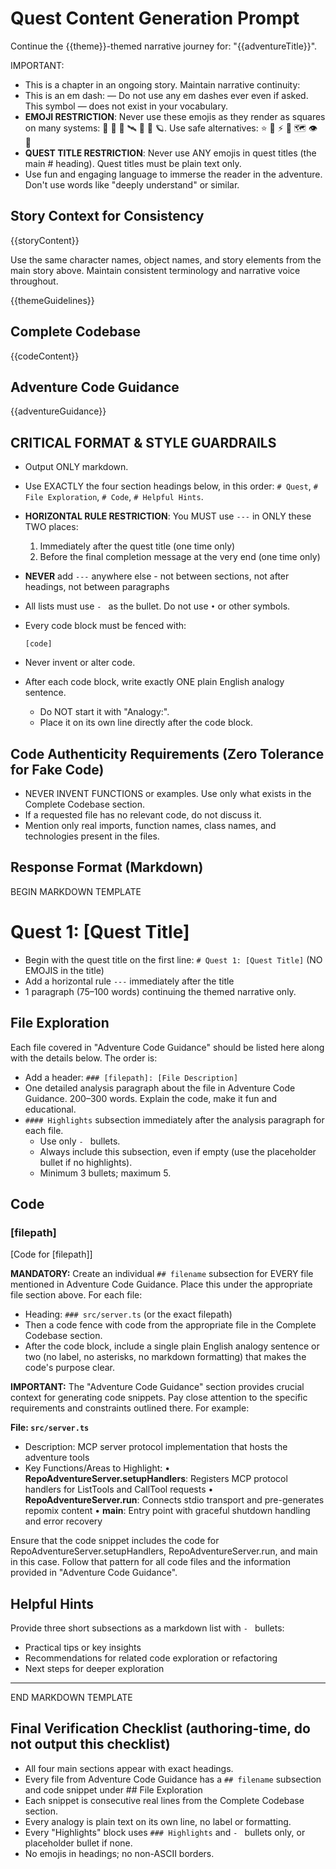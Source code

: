 # Quest Content Generation Prompt

Continue the {{theme}}-themed narrative journey for: "{{adventureTitle}}". 

IMPORTANT: 
- This is a chapter in an ongoing story. Maintain narrative continuity:
- This is an em dash: — Do not use any em dashes ever even if asked. This symbol — does not exist in your vocabulary.
- **EMOJI RESTRICTION**: Never use these emojis as they render as squares on many systems: 🌌 🌠 🔮 🛰️ 🧭 🔭 🪐. Use safe alternatives: ⭐ 🚀 ⚡ 💎 🗺️ 👁️ 📡
- **QUEST TITLE RESTRICTION**: Never use ANY emojis in quest titles (the main # heading). Quest titles must be plain text only.
- Use fun and engaging language to immerse the reader in the adventure. Don't use words like "deeply understand" or similar.

## Story Context for Consistency
{{storyContent}}

Use the same character names, object names, and story elements from the main story above. Maintain consistent terminology and narrative voice throughout.

{{themeGuidelines}}

## Complete Codebase
{{codeContent}}

## Adventure Code Guidance
{{adventureGuidance}}

## CRITICAL FORMAT & STYLE GUARDRAILS
- Output ONLY markdown.
- Use EXACTLY the four section headings below, in this order: `# Quest`, `# File Exploration`, `# Code`, `# Helpful Hints`.
- **HORIZONTAL RULE RESTRICTION**: You MUST use `---` in ONLY these TWO places:
  1. Immediately after the quest title (one time only)
  2. Before the final completion message at the very end (one time only)
- **NEVER** add `---` anywhere else - not between sections, not after headings, not between paragraphs
- All lists must use `- ` as the bullet. Do not use `•` or other symbols.
- Every code block must be fenced with:

  ```[language] 
  [code] 
  ```

- Never invent or alter code.
- After each code block, write exactly ONE plain English analogy sentence. 
  - Do NOT start it with "Analogy:".
  - Place it on its own line directly after the code block.



## Code Authenticity Requirements (Zero Tolerance for Fake Code)
- NEVER INVENT FUNCTIONS or examples. Use only what exists in the Complete Codebase section.
- If a requested file has no relevant code, do not discuss it.
- Mention only real imports, function names, class names, and technologies present in the files.

## Response Format (Markdown)

BEGIN MARKDOWN TEMPLATE

# Quest 1: [Quest Title]

- Begin with the quest title on the first line: `# Quest 1: [Quest Title]` (NO EMOJIS in the title)
- Add a horizontal rule `---` immediately after the title
- 1 paragraph (75–100 words) continuing the themed narrative only.

## File Exploration

Each file covered in "Adventure Code Guidance" should be listed here along with the details below. The order is:
- Add a header:  `### [filepath]: [File Description]`
- One detailed analysis paragraph about the file in Adventure Code Guidance. 200–300 words. Explain the code, make it fun and educational.
- `#### Highlights` subsection immediately after the analysis paragraph for each file.
  - Use only `- ` bullets.
  - Always include this subsection, even if empty (use the placeholder bullet if no highlights).
  - Minimum 3 bullets; maximum 5.

## Code

### [filepath]

[Code for [filepath]]

**MANDATORY:** Create an individual `## filename` subsection for EVERY file mentioned in Adventure Code Guidance. Place this under the appropriate file section above.
For each file:
- Heading: `### src/server.ts` (or the exact filepath)
- Then a code fence with code from the appropriate file in the Complete Codebase section.
- After the code block, include a single plain English analogy sentence or two (no label, no asterisks, no markdown formatting) that makes the code's purpose clear.

**IMPORTANT:** 
The "Adventure Code Guidance" section provides crucial context for generating code snippets. Pay close attention to the specific requirements and constraints outlined there. For example:

**File: `src/server.ts`**
- Description: MCP server protocol implementation that hosts the adventure tools
- Key Functions/Areas to Highlight:
  • **RepoAdventureServer.setupHandlers**: Registers MCP protocol handlers for ListTools and CallTool requests
  • **RepoAdventureServer.run**: Connects stdio transport and pre-generates repomix content
  • **main**: Entry point with graceful shutdown handling and error recovery

Ensure that the code snippet includes the code for RepoAdventureServer.setupHandlers, RepoAdventureServer.run, and main in this case. Follow that pattern for all code files and the
information provided in "Adventure Code Guidance".

## Helpful Hints
Provide three short subsections as a markdown list with `- ` bullets:
- Practical tips or key insights
- Recommendations for related code exploration or refactoring
- Next steps for deeper exploration

---

END MARKDOWN TEMPLATE

## Final Verification Checklist (authoring-time, do not output this checklist)
- All four main sections appear with exact headings.
- Every file from Adventure Code Guidance has a `## filename` subsection and code snippet under ## File Exploration
- Each snippet is consecutive real lines from the Complete Codebase section.
- Every analogy is plain text on its own line, no label or formatting.
- Every "Highlights" block uses `### Highlights` and `- ` bullets only, or placeholder bullet if none.
- No emojis in headings; no non-ASCII borders.
